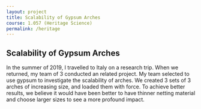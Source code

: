```yaml
---
layout: project
title: Scalability of Gypsum Arches
course: 1.057 (Heritage Science)
permalink: /heritage
---
```


## Scalability of Gypsum Arches

In the summer of 2019, I travelled to Italy on a research trip. When we returned, my team of 3 conducted an related project. My team selected to use gypsum to investigate the scalability of arches. We created 3 sets of 3 arches of increasing size, and loaded them with force. To achieve better results, we believe it would have been better to have thinner netting material and choose larger sizes to see a more profound impact.
